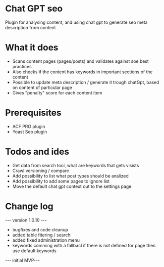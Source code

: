 # Chat GPT seo
Plugin for analysing content, and using chat gpt to generate seo meta description from content

# What it does
- Scans content pages (pages/posts) and validates against soe best practices
- Also checks if the content has keywords in important sections of the content
- Possible to update meta description / generate it trough chatGpt, based on content of particular page
- Gives "penalty" score for each content item

# Prerequisites
- ACF PRO plugin
- Yoast Seo plugin

# Todos and ides
- Get data from search tool, what are keywords that gets visists
- Crawl versioning / compare
- Add possibility to list what post types should be analized
- Add possibility to add some pages to ignore list
- Move the default chat gpt context out to the settings page

# Change log

--- version 1.0.10 ---
- bugfixes and code cleanup
- added table fitering / search
- added fixed administration menu
- keywords comming with a fallbacl if there is not defined for page then use default keywords

--- initial MVP---
